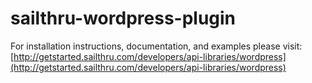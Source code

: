 sailthru-wordpress-plugin
=========================

For installation instructions, documentation, and examples please visit:
[http://getstarted.sailthru.com/developers/api-libraries/wordpress](http://getstarted.sailthru.com/developers/api-libraries/wordpress)
